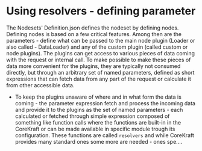 
# Using resolvers - defining parameter


The Nodesets' Definition.json defines the nodeset by defining nodes. Defining nodes is based on a few critical features. Among then are the parameters - define what can be passed to the main node plugin (Loader or also called - DataLoader) and any of the custom plugin (called custom or node plugins). The plugins can get access to various pieces of data coming with the request or internal call. To make possible to make these pieces of data more convenient for the plugins, they are typically not consumed directly, but through an arbitrary set of named parameters, defined as short expressions that can fetch data from any part of the request or calculate it from other accessible data.

- To keep the plugins unaware of where and in what form the data is coming - the parameter expression fetch and process the incoming data and provide it to the plugins as the set of named parameters - each calculated or fetched through simple expression composed of something like function calls where the functions are built-in in the CoreKraft or can be made available in specific module trough its configuration. These functions are called `resolvers` and while CoreKraft provides many standard ones some more are needed - ones spe....